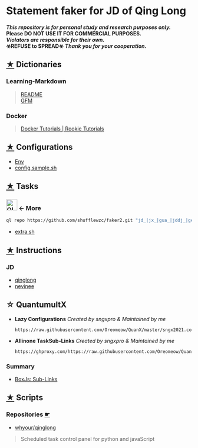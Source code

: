 # Statement faker for JD of Qing Long

***This repository is for personal study and research purposes only.***  
**Please DO NOT USE IT FOR COMMERCIAL PURPOSES.**  
***Violators are responsible for their own.***  
**☣REFUSE to SPREAD☣**
***Thank you for your cooperation.***

## [★](./Dict) Dictionaries

### Learning-Markdown

> [README](https://github.com/Oreomeow/README#readme)  
> [GFM](https://592592.xyz/2020/Github_Flavored_Markdown/#%E7%9B%AE%E5%BD%95)

### Docker

> [Docker Tutorials | Rookie Tutorials](https://www.runoob.com/docker/docker-tutorial.html)  

## [★](./Conf) Configurations  

- [Env](./Conf#readme)
- [config.sample.sh](./Conf/Qinglong/config.sample.sh)

## [★](./Tasks) Tasks

### [<img src="/Icons/qinglong/QL.png" title="QL" width="30" height="30" />][QL] ← More

```sh
ql repo https://github.com/shufflewzc/faker2.git "jd_|jx_|gua_|jddj_|getJDCookie" "activity|backUp|Coupon|update" "^jd[^_]|USER|utils|function|^JS|^TS|^JDJRValidator_Pure|^ZooFaker|^sign|ql"
```

- [extra.sh](./Tasks/qlrepo/extra.sh)

## [★](./INS) Instructions

### JD

- [qinglong](./INS/JD/qinglong#readme)
- [nevinee](./INS/JD/nevinee#readme)  

## ☆ QuantumultX

- **Lazy Configurations** *Created by sngxpro & Maintained by me*

  ``` text
  https://raw.githubusercontent.com/Oreomeow/QuanX/master/sngx2021.conf
  ```

- **Allinone TaskSub-Links** *Created by sngxpro & Maintained by me*

  ```text
  https://ghproxy.com/https://raw.githubusercontent.com/Oreomeow/QuanX/master/task/AllinOne.json
  ```

### Summary

- [BoxJs: Sub-Links](./QX/BoxJs#readme)  

## [★](./Scripts) Scripts

### Repositories [☛](./Scripts#repositories)

- [whyour/qinglong](https://github.com/whyour/qinglong)

> Scheduled task control panel for python and javaScript

[QL]:./Tasks/qlrepo#readme
